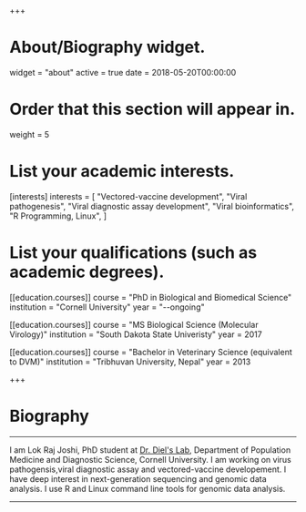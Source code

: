 +++
# About/Biography widget.
widget = "about"
active = true
date = 2018-05-20T00:00:00

# Order that this section will appear in.
weight = 5

# List your academic interests.
[interests]
  interests = [
    "Vectored-vaccine development",
    "Viral pathogenesis",
    "Viral diagnostic assay development",
    "Viral bioinformatics",
    "R Programming, Linux",
  ]

# List your qualifications (such as academic degrees).
[[education.courses]]
  course = "PhD in Biological and Biomedical Science"
  institution = "Cornell University"
  year = "--ongoing"

[[education.courses]]
  course = "MS Biological Science (Molecular Virology)"
  institution = "South Dakota State Univeristy"
  year = 2017

[[education.courses]]
  course = "Bachelor in Veterinary Science (equivalent to DVM)"
  institution = "Tribhuvan University, Nepal"
  year = 2013
 
+++

# Biography
***
I am Lok Raj Joshi, PhD student at [Dr. Diel's Lab](https://www.diellab.net), Department of Population Medicine and Diagnostic Science, Cornell University. I am working on virus pathogensis,viral diagnostic assay and vectored-vaccine developement.
I have deep  interest in next-generation sequencing and genomic data analysis. I use R and Linux command line tools for genomic data analysis.  
***